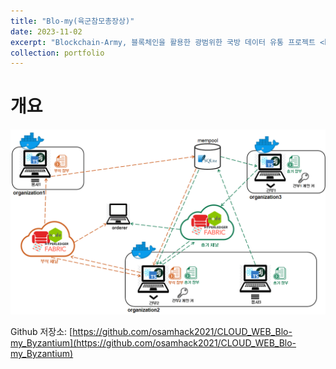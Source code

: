 ```yaml
---
title: "Blo-my(육군참모총장상)"
date: 2023-11-02
excerpt: "Blockchain-Army, 블록체인을 활용한 광범위한 국방 데이터 유통 프로젝트 <br/><br/><img src='/images/blomy.png'>"
collection: portfolio
---
```


# 개요

![website](/images/techstack-blomy.png)

Github 저장소:  [https://github.com/osamhack2021/CLOUD_WEB_Blo-my_Byzantium](https://github.com/osamhack2021/CLOUD_WEB_Blo-my_Byzantium)
